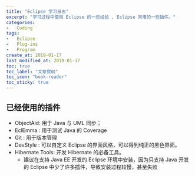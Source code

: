 ```yaml
---
title: "Eclipse 学习日志"
excerpt: "学习过程中使用 Eclipse 的一些经验 , Eclipse 常用的一些插件。"
categories:
-   Coding
tags:
-   Eclipse
-   Plug-ins
-   Program
create_at: 2019-01-17
last_modified_at: 2019-01-17
toc: true
toc_label: "文章提纲"
toc_icon: "book-reader"
toc_sticky: true
---
```


## 已经使用的插件

-   ObjectAid: 用于 Java 与 UML 同步；
-   EclEmma : 用于测试 Java 的 Coverage
-   Git : 用于版本管理
-   DevStyle : 可以自定义 Eclipse 的界面风格，可以得到纯正的黑色界面。
-   Hibernate Tools: 开发 Hibernate 的必备工具。
    -   建议在支持 Java EE 开发的 Eclipse 环境中安装，因为只支持 Java 开发的 Eclipse 中少了许多插件，导致安装过程较慢，甚至失败
